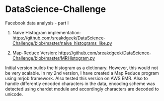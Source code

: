 DataScience-Challenge
=====================

Facebook data analysis - part I

1) Naive Histogram implementation:
 https://github.com/sreakdgeek/DataScience-Challenge/blob/master/naive_histograms_like.py

2) Map-Reduce Version:
https://github.com/sreakdgeek/DataScience-Challenge/blob/master/MRHistogram.py

Initial version builds the histogram as a dictionary. However, this would not be very scalable. In my 2nd version, I have created a Map Reduce program using mrjob framework. Also tested this version on AWS EMR. Also to handle differently encoded characters in the data, encoding scheme was detected using chardet module and accordingly characters are decoded to unicode.
